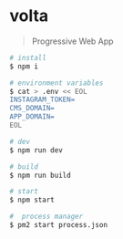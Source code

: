 # volta

> Progressive Web App

```bash
# install
$ npm i

# environment variables
$ cat > .env << EOL
INSTAGRAM_TOKEN=
CMS_DOMAIN=
APP_DOMAIN=
EOL

# dev
$ npm run dev

# build
$ npm run build

# start
$ npm start

#  process manager
$ pm2 start process.json
```
